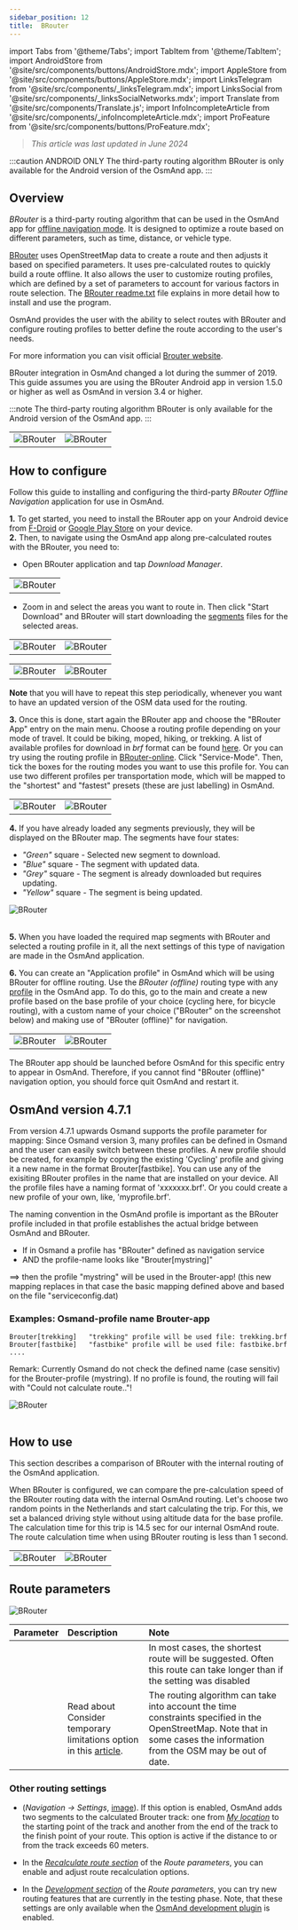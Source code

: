 ```yaml
---
sidebar_position: 12
title:  BRouter
---
```


import Tabs from '@theme/Tabs';
import TabItem from '@theme/TabItem';
import AndroidStore from '@site/src/components/buttons/AndroidStore.mdx';
import AppleStore from '@site/src/components/buttons/AppleStore.mdx';
import LinksTelegram from '@site/src/components/_linksTelegram.mdx';
import LinksSocial from '@site/src/components/_linksSocialNetworks.mdx';
import Translate from '@site/src/components/Translate.js';
import InfoIncompleteArticle from '@site/src/components/_infoIncompleteArticle.mdx';
import ProFeature from '@site/src/components/buttons/ProFeature.mdx';


> *This article was last updated in June 2024*

:::caution ANDROID ONLY
The third-party routing algorithm BRouter is only available for the Android version of the OsmAnd app.
:::   


## Overview

*BRouter* is a third-party routing algorithm that can be used in the OsmAnd app for [offline navigation mode](../guidance/navigation-settings.md#navigation-type). It is designed to optimize a route based on different parameters, such as time, distance, or vehicle type. 

[BRouter](http://brouter.de/) uses OpenStreetMap data to create a route and then adjusts it based on specified parameters. It uses pre-calculated routes to quickly build a route offline. It also allows the user to customize routing profiles, which are defined by a set of parameters to account for various factors in route selection. The [BRouter readme.txt](http://brouter.de/brouter/readme.txt) file explains in more detail how to install and use the program.

OsmAnd provides the user with the ability to select routes with BRouter and configure routing profiles to better define the route according to the user's needs.  

For more information you can visit official [Brouter website](http://www.brouter.de/brouter/algorithm.html).  

BRouter integration in OsmAnd changed a lot during the summer of 2019. This guide assumes you are using the BRouter Android app in version 1.5.0 or higher as well as OsmAnd in version 3.4 or higher.

:::note
The third-party routing algorithm BRouter is only available for the Android version of the OsmAnd app.
:::  


<table class="blogimage">
    <tr>
        <td><img src={require('@site/static/img/navigation/third/BRouter_overview.png').default} alt="BRouter"/></td>
        <td><img src={require('@site/static/img/navigation/third/BRouter_overview2.png').default} alt="BRouter"/></td>
    </tr>
</table> 


## How to configure

Follow this guide to installing and configuring the third-party *BRouter Offline Navigation* application for use in OsmAnd.  

**1.** To get started, you need to install the BRouter app on your Android device from [F-Droid](https://f-droid.org/packages/btools.routingapp) or [Google Play Store](https://play.google.com/store/apps/details?id=btools.routingapp) on your device.  
**2.** Then, to navigate using the OsmAnd app along pre-calculated routes with the BRouter, you need to:  


  - Open BRouter application and tap *Download Manager*.

<table class="blogimage">
    <tr>
        <td><img src={require('@site/static/img/navigation/third/prof19.png').default} alt="BRouter"/></td>
    </tr>
</table> 

  - Zoom in and select the areas you want to route in. Then click "Start Download" and BRouter will start downloading the [segments](http://brouter.de/brouter/segments4/) files for the selected areas.

<table class="blogimage">
    <tr>
        <td><img src={require('@site/static/img/navigation/third/brouter-start-1.png').default} alt="BRouter"/></td>
        <td><img src={require('@site/static/img/navigation/third/brouter-start.png').default} alt="BRouter"/></td>
    </tr>
</table> 

<table class="blogimage">
    <tr>
        <td><img src={require('@site/static/img/navigation/third/brouter-downl.png').default} alt="BRouter"/></td>
        <td><img src={require('@site/static/img/navigation/third/brouter-update.png').default} alt="BRouter"/></td>
    </tr>
</table> 

**Note** that you will have to repeat this step periodically, whenever you want to have an updated version of the OSM data used for the routing.

**3.** Once this is done, start again the BRouter app and choose the "BRouter App" entry on the main menu. Choose a routing profile depending on your mode of travel. It could be biking, moped, hiking, or trekking. A list of available profiles for download in *brf* format can be found [here](http://brouter.de/brouter/profiles2/). Or you can try using the routing profile in [BRouter-online](http://brouter.de/brouter-web/). 
Click "Service-Mode". Then, tick the boxes for the routing modes you want to use this profile for. You can use two different profiles per transportation mode, which will be mapped to the "shortest" and "fastest" presets (these are just labelling) in OsmAnd. 

<table class="blogimage">
    <tr>
        <td><img src={require('@site/static/img/navigation/third/prof18.png').default} alt="BRouter"/></td>
        <td><img src={require('@site/static/img/navigation/third/prof18a.png').default} alt="BRouter"/></td>
    </tr>
</table>  

**4.** If you have already loaded any segments previously, they will be displayed on the BRouter map. The segments have four states:  
- *"Green"* square - Selected new segment to download.
- *"Blue"* square - The segment with updated data.
- *"Grey"* square - The segment is already downloaded but requires updating.
- *"Yellow"* square - The segment is being updated.

<table class="blogimage">
    <tr>
    <img src={require('@site/static/img/navigation/third/brouter-downl2.png').default} alt="BRouter"/>
    </tr>
</table> 

**5.** When you have loaded the required map segments with BRouter and selected a routing profile in it, all the next settings of this type of navigation are made in the OsmAnd application.   

**6.** You can create an "Application profile" in OsmAnd which will be using BRouter for offline routing. 
Use the *BRouter (offline)* routing type with any [profile](../../personal/profiles.md) in the OsmAnd app. To do this, go to the main *<Translate android="true" ids="shared_string_menu,configure_profile,navigation_profile,nav_type_hint,shared_string_offline,shared_string_external,routing_profile_broutrer"/>*  and create a new profile based on the base profile of your choice (cycling here, for bicycle routing), with a custom name of your choice ("BRouter" on the screenshot below) and making use of "BRouter (offline)" for navigation.


<table class="blogimage">
    <tr>
        <td><img src={require('@site/static/img/navigation/third/brouter-2.png').default} alt="BRouter"/></td>
        <td><img src={require('@site/static/img/navigation/third/brouter-3.png').default} alt="BRouter"/></td>
    </tr>
</table> 

The BRouter app should be launched before OsmAnd for this specific entry to appear in OsmAnd. Therefore, if you cannot find "BRouter (offline)" navigation option, you should force quit OsmAnd and restart it.

## OsmAnd version 4.7.1

From version 4.7.1 upwards Osmand supports the profile parameter for mapping: Since Osmand version 3, many profiles can be defined in Osmand and the user can easily switch between these profiles. A new profile should be created, for example by copying the existing 'Cycling' profile and giving it a new name in the format Brouter[fastbike]. You can use any of the exisiting BRouter profiles in the name that are installed on your device. All the profile files have a naming format of 'xxxxxxx.brf'. Or you could create a new profile of your own, like, 'myprofile.brf'. 

The naming convention in the OsmAnd profile is important as the BRouter profile included in that profile establishes the actual bridge between OsmAnd and BRouter.

- If in Osmand a profile has "BRouter" defined as navigation service
- AND the profile-name looks like "Brouter[mystring]"

==> then the profile "mystring" will be used in the Brouter-app!
(this new mapping replaces in that case the basic mapping defined above and based on the file "serviceconfig.dat)

### Examples: Osmand-profile name	Brouter-app
```
Brouter[trekking]	"trekking" profile will be used file: trekking.brf
Brouter[fastbike]	"fastbike" profile will be used file: fastbike.brf
....
```
Remark:
Currently Osmand do not check the defined name (case sensitiv) for the Brouter-profile (mystring).
If no profile is found, the routing will fail with "Could not calculate route.."!

<table class="blogimage">
    <tr>
    <img src={require('@site/static/img/navigation/third/brouter_profile.png').default} alt="BRouter"/>
    </tr>
</table> 

## How to use

This section describes a comparison of BRouter with the internal routing of the OsmAnd application.  

When BRouter is configured, we can compare the pre-calculation speed of the BRouter routing data with the internal OsmAnd routing. Let's choose two random points in the Netherlands and start calculating the trip. For this, we set a balanced driving style without using altitude data for the base profile. The calculation time for this trip is 14.5 sec for our internal OsmAnd route. The route calculation time when using BRouter routing is less than 1 second.  

<table class="blogimage">
    <tr>
        <td><img src={require('@site/static/img/navigation/third/prof21.jpg').default} alt="BRouter"/></td>
        <td><img src={require('@site/static/img/navigation/third/prof21a.jpg').default} alt="BRouter"/></td>
    </tr>
</table> 


## Route parameters

*<Translate android="true" ids="shared_string_menu,shared_string_navigation,shared_string_settings,routing_settings_2,route_parameters"/>*  

![BRouter](@site/static/img/navigation/routing/BRouter_route_param.png)   

| Parameter | Description | Note |
|:------------|:---------------|:---------------|
| *<Translate android="true" ids="fast_route_mode"/>* | <Translate android="true" ids="routing_attr_short_way_description"/>  <Translate android="true" ids="fast_route_mode_descr"/> | In most cases, the shortest route will be suggested. Often this route can take longer than if the setting was disabled |
| *<Translate android="true" ids="temporary_conditional_routing"/>* |  Read about Consider temporary limitations option in this [article](../routing/osmand-routing.md#consider-temporary-limitations).   | The routing algorithm can take into account the time constraints specified in the OpenStreetMap. Note that in some cases the information from the OSM may be out of date.   |


### Other routing settings

- ***<Translate android="true" ids="calculate_osmand_route_without_internet"/>*** (*Navigation → Settings*, [image](../routing/online-routing.md#online-routing-setting)). If this option is enabled, OsmAnd adds two segments to the calculated Brouter track: one from *[My location](../../map/interact-with-map.md#my-location--zoom)* to the starting point of the track and another from the end of the track to the finish point of your route. This option is active if the distance to or from the track exceeds 60 meters.

- In the [*Recalculate route section*](../../navigation/guidance/navigation-settings.md#recalculate-route) of the *Route parameters*, you can enable and adjust route recalculation options.

- In the [*Development section*](../guidance/navigation-settings.md#development-settings) of the *Route parameters*, you can try new routing features that are currently in the testing phase. Note, that these settings are only available when the [OsmAnd development plugin](../../plugins/development.md) is enabled.



